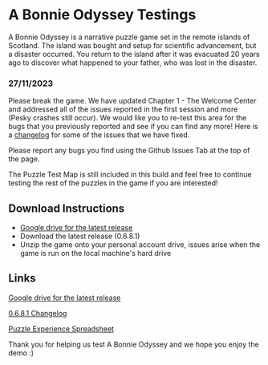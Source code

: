 # A Bonnie Odyssey Testings

A Bonnie Odyssey is a narrative puzzle game set in the remote islands of Scotland. The island was bought and setup for scientific advancement, but a disaster occurred. You return to the island after it was evacuated 20 years ago to discover what happened to your father, who was lost in the disaster.

### 27/11/2023
Please break the game. We have updated Chapter 1 - The Welcome Center and addressed all of the issues reported in the first session and more (Pesky crashes still occur). We would like you to re-test this area for the bugs that you previously reported and see if you can find any more! Here is a [changelog](https://docs.google.com/document/d/1hE87vYhLP_dwVpmUOh_WTMUyL9Uhg_AuBwwp804V550/edit?usp=drive_link) for some of the issues that we have fixed.

Please report any bugs you find using the Github Issues Tab at the top of the page.

The Puzzle Test Map is still included in this build and feel free to continue testing the rest of the puzzles in the game if you are interested!

## Download Instructions
- [Google drive for the latest release](https://drive.google.com/drive/u/0/folders/18jryr_aOpoogXOC2uOi5xt89YFagl3bx)
- Download the latest release (0.6.8.1)
- Unzip the game onto your personal account drive, issues arise when the game is run on the local machine's hard drive

## Links
[Google drive for the latest release](https://drive.google.com/drive/u/0/folders/18jryr_aOpoogXOC2uOi5xt89YFagl3bx)

[0.6.8.1 Changelog](https://docs.google.com/document/d/1hE87vYhLP_dwVpmUOh_WTMUyL9Uhg_AuBwwp804V550/edit?usp=drive_link)

[Puzzle Experience Spreadsheet](https://drive.google.com/drive/folders/1vXxrpGAjJUM8ZExNS-20tm9YyQjN_9iR?usp=sharing)

Thank you for helping us test A Bonnie Odyssey and we hope you enjoy the demo :) 

